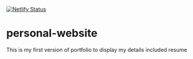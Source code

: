 [![Netlify Status](https://api.netlify.com/api/v1/badges/1ad9d25f-0947-48a0-822a-8f57c8a0408c/deploy-status)](https://app.netlify.com/sites/siti-shahada-portfolio/deploys)


# personal-website
This is my first version of portfolio to display my details included resume
